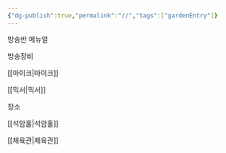 ```yaml
---
{"dg-publish":true,"permalink":"//","tags":["gardenEntry"]}
---
```


방송반 메뉴얼

방송장비

[[마이크\|마이크]]

[[믹서\|믹서]]

장소

[[석암홀\|석암홀]]

[[체육관\|체육관]]